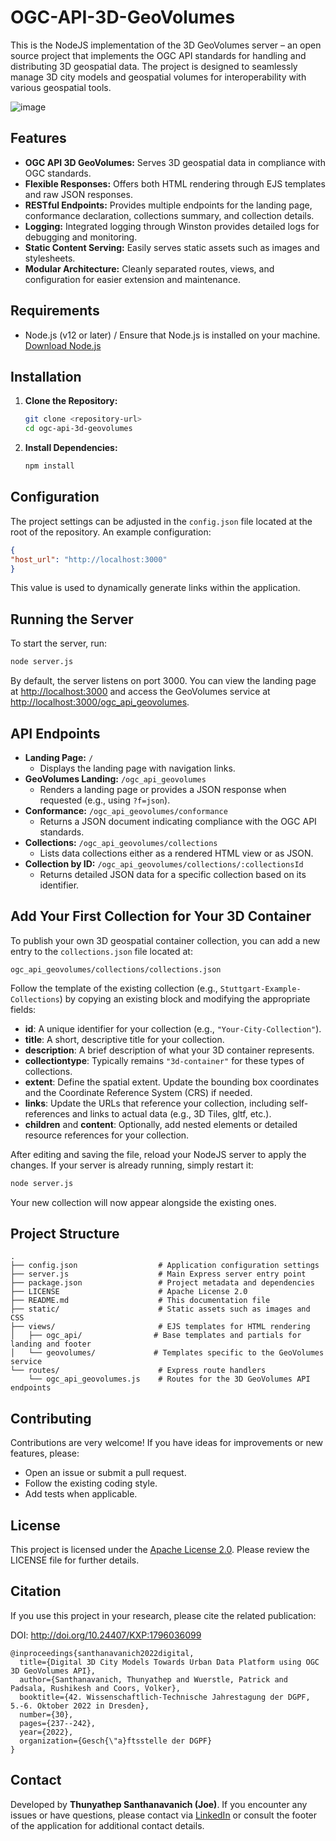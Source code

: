 # OGC-API-3D-GeoVolumes

This is the NodeJS implementation of the 3D GeoVolumes server – an open source project that implements the OGC API standards for handling and distributing 3D geospatial data. The project is designed to seamlessly manage 3D city models and geospatial volumes for interoperability with various geospatial tools.

![image](https://github.com/user-attachments/assets/05e6975b-d90a-4030-bd8b-971cc04c19e2)

## Features

- **OGC API 3D GeoVolumes:** Serves 3D geospatial data in compliance with OGC standards.
- **Flexible Responses:** Offers both HTML rendering through EJS templates and raw JSON responses.
- **RESTful Endpoints:** Provides multiple endpoints for the landing page, conformance declaration, collections summary, and collection details.
- **Logging:** Integrated logging through Winston provides detailed logs for debugging and monitoring.
- **Static Content Serving:** Easily serves static assets such as images and stylesheets.
- **Modular Architecture:** Cleanly separated routes, views, and configuration for easier extension and maintenance.

## Requirements

- Node.js (v12 or later) / Ensure that Node.js is installed on your machine.  
  [Download Node.js](https://nodejs.org/)

## Installation

1. **Clone the Repository:**

   ```bash
   git clone <repository-url>
   cd ogc-api-3d-geovolumes
   ```

2. **Install Dependencies:**

   ```bash
   npm install
   ```

## Configuration

The project settings can be adjusted in the `config.json` file located at the root of the repository. An example configuration:

```json
{
"host_url": "http://localhost:3000"
}
```

This value is used to dynamically generate links within the application.

## Running the Server

To start the server, run:

```bash
node server.js
```

By default, the server listens on port 3000. You can view the landing page at [http://localhost:3000](http://localhost:3000) and access the GeoVolumes service at [http://localhost:3000/ogc_api_geovolumes](http://localhost:3000/ogc_api_geovolumes).

## API Endpoints

- **Landing Page:** `/`
  - Displays the landing page with navigation links.
- **GeoVolumes Landing:** `/ogc_api_geovolumes`
  - Renders a landing page or provides a JSON response when requested (e.g., using `?f=json`).
- **Conformance:** `/ogc_api_geovolumes/conformance`
  - Returns a JSON document indicating compliance with the OGC API standards.
- **Collections:** `/ogc_api_geovolumes/collections`
  - Lists data collections either as a rendered HTML view or as JSON.
- **Collection by ID:** `/ogc_api_geovolumes/collections/:collectionsId`
  - Returns detailed JSON data for a specific collection based on its identifier.

## Add Your First Collection for Your 3D Container

To publish your own 3D geospatial container collection, you can add a new entry to the `collections.json` file located at:

```
ogc_api_geovolumes/collections/collections.json
```

Follow the template of the existing collection (e.g., `Stuttgart-Example-Collections`) by copying an existing block and modifying the appropriate fields:

- **id**: A unique identifier for your collection (e.g., `"Your-City-Collection"`).
- **title**: A short, descriptive title for your collection.
- **description**: A brief description of what your 3D container represents.
- **collectiontype**: Typically remains `"3d-container"` for these types of collections.
- **extent**: Define the spatial extent. Update the bounding box coordinates and the Coordinate Reference System (CRS) if needed.
- **links**: Update the URLs that reference your collection, including self-references and links to actual data (e.g., 3D Tiles, gltf, etc.).
- **children** and **content**: Optionally, add nested elements or detailed resource references for your collection.

After editing and saving the file, reload your NodeJS server to apply the changes. If your server is already running, simply restart it:

```bash
node server.js
```

Your new collection will now appear alongside the existing ones.

## Project Structure

```
.
├── config.json                  # Application configuration settings
├── server.js                    # Main Express server entry point
├── package.json                 # Project metadata and dependencies
├── LICENSE                      # Apache License 2.0
├── README.md                    # This documentation file
├── static/                      # Static assets such as images and CSS
├── views/                       # EJS templates for HTML rendering
│   ├── ogc_api/                # Base templates and partials for landing and footer
│   └── geovolumes/             # Templates specific to the GeoVolumes service
└── routes/                      # Express route handlers
    └── ogc_api_geovolumes.js    # Routes for the 3D GeoVolumes API endpoints
```

## Contributing

Contributions are very welcome! If you have ideas for improvements or new features, please:

- Open an issue or submit a pull request.
- Follow the existing coding style.
- Add tests when applicable.

## License

This project is licensed under the [Apache License 2.0](LICENSE). Please review the LICENSE file for further details.

## Citation

If you use this project in your research, please cite the related publication:

DOI: http://doi.org/10.24407/KXP:1796036099

```
@inproceedings{santhanavanich2022digital,
  title={Digital 3D City Models Towards Urban Data Platform using OGC 3D GeoVolumes API},
  author={Santhanavanich, Thunyathep and Wuerstle, Patrick and Padsala, Rushikesh and Coors, Volker},
  booktitle={42. Wissenschaftlich-Technische Jahrestagung der DGPF, 5.-6. Oktober 2022 in Dresden},
  number={30},
  pages={237--242},
  year={2022},
  organization={Gesch{\"a}ftsstelle der DGPF}
}
```

## Contact

Developed by **Thunyathep Santhanavanich (Joe)**. If you encounter any issues or have questions, please contact via [LinkedIn](https://www.linkedin.com/in/thunyatheps/) or consult the footer of the application for additional contact details.
